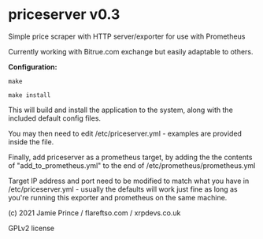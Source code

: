 # **priceserver v0.3**

Simple price scraper with HTTP server/exporter for use with Prometheus

Currently working with Bitrue.com exchange but easily adaptable to others.

**Configuration:**

`make`

`make install`

This will build and install the application to the system, along with the included default config files.

You may then need to edit /etc/priceserver.yml - examples are provided inside the file.

Finally, add priceserver as a prometheus target, by adding the the contents of "add_to_prometheus.yml" to the end of /etc/prometheus/prometheus.yml

Target IP address and port need to be modified to match what you have in /etc/priceserver.yml - usually the defaults will work just fine as long as you're running this exporter and prometheus on the same machine.

(c) 2021 Jamie Prince / flareftso.com / xrpdevs.co.uk

GPLv2 license
